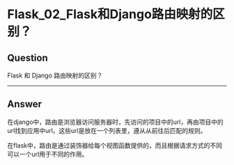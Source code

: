 # Flask_02_Flask和Django路由映射的区别？


## Question
Flask 和 Django 路由映射的区别？

----

## Answer
在django中，路由是浏览器访问服务器时，先访问的项目中的url，再由项目中的url找到应用中url，这些url是放在一个列表里，遵从从前往后匹配的规则。

在flask中，路由是通过装饰器给每个视图函数提供的，而且根据请求方式的不同可以一个url用于不同的作用。